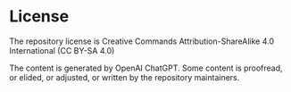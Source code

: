 # License

The repository license is Creative Commands Attribution-ShareAlike 4.0 International (CC BY-SA 4.0)

The content is generated by OpenAI ChatGPT. Some content is proofread, or elided, or adjusted, or written by the repository maintainers.
